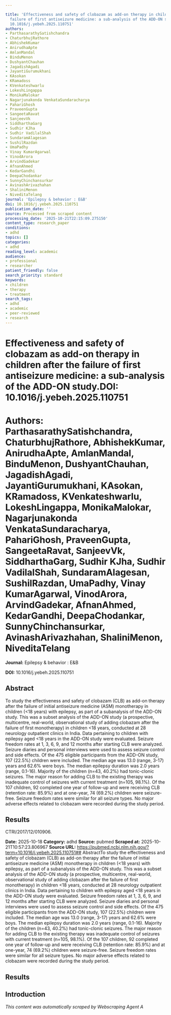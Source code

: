 ```yaml
---

title: 'Effectiveness and safety of clobazam as add-on therapy in children after the
  failure of first antiseizure medicine: a sub-analysis of the ADD-ON study.**DOI:**
  10.1016/j.yebeh.2025.110751'
authors:
- ParthasarathySatishchandra
- ChaturbhujRathore
- AbhishekKumar
- AnirudhaApte
- AmlanMandal
- BinduMenon
- DushyantChauhan
- JagadishAgadi
- JayantiGurumukhani
- KAsokan
- KRamadoss
- KVenkateshwarlu
- LokeshLingappa
- MonikaMalokar
- Nagarjunakonda VenkataSundaracharya
- PahariGhosh
- PraveenGupta
- SangeetaRavat
- SanjeevVk
- SiddharthaGarg
- Sudhir KJha
- Sudhir VadilalShah
- SundaramAlagesan
- SushilRazdan
- UmaPadhy
- Vinay KumarAgarwal
- VinodArora
- ArvindGadekar
- AfnanAhmed
- KedarGandhi
- DeepaChodankar
- SunnyChinchansurkar
- AvinashArivazhahan
- ShaliniMenon
- NiveditaTelang
journal: 'Epilepsy & behavior : E&B'
doi: 10.1016/j.yebeh.2025.110751
publication_date: ''
source: Processed from scraped content
processing_date: '2025-10-21T22:15:09.275150'
content_type: research_paper
conditions:
- adhd
topics: []
categories:
- adhd
reading_level: academic
audience:
- professional
- researcher
patient_friendly: false
search_priority: standard
keywords:
- children
- therapy
- treatment
search_tags:
- adhd
- academic
- peer-reviewed
- research
---
```




# Effectiveness and safety of clobazam as add-on therapy in children after the failure of first antiseizure medicine: a sub-analysis of the ADD-ON study.**DOI:** 10.1016/j.yebeh.2025.110751

# **Authors:** ParthasarathySatishchandra, ChaturbhujRathore, AbhishekKumar, AnirudhaApte, AmlanMandal, BinduMenon, DushyantChauhan, JagadishAgadi, JayantiGurumukhani, KAsokan, KRamadoss, KVenkateshwarlu, LokeshLingappa, MonikaMalokar, Nagarjunakonda VenkataSundaracharya, PahariGhosh, PraveenGupta, SangeetaRavat, SanjeevVk, SiddharthaGarg, Sudhir KJha, Sudhir VadilalShah, SundaramAlagesan, SushilRazdan, UmaPadhy, Vinay KumarAgarwal, VinodArora, ArvindGadekar, AfnanAhmed, KedarGandhi, DeepaChodankar, SunnyChinchansurkar, AvinashArivazhahan, ShaliniMenon, NiveditaTelang

**Journal:** Epilepsy & behavior : E&B

**DOI:** 10.1016/j.yebeh.2025.110751

## Abstract

To study the effectiveness and safety of clobazam (CLB) as add-on therapy after the failure of initial antiseizure medicine (ASM) monotherapy in children (<18 years) with epilepsy, as part of a subanalysis of the ADD-ON study.
This was a subset analysis of the ADD-ON study (a prospective, multicentre, real-world, observational study of adding clobazam after the failure of first monotherapy) in children <18 years, conducted at 28 neurology outpatient clinics in India. Data pertaining to children with epilepsy aged <18 years in the ADD-ON study were evaluated. Seizure freedom rates at 1, 3, 6, 9, and 12 months after starting CLB were analyzed. Seizure diaries and personal interviews were used to assess seizure control and side effects.
Of the 475 eligible participants from the ADD-ON study, 107 (22.5%) children were included. The median age was 13.0 (range, 3-17) years and 62.6% were boys. The median epilepsy duration was 2.0 years (range, 0.1-16). Majority of the children (n=43, 40.2%) had tonic-clonic seizures. The major reason for adding CLB to the existing therapy was inadequate control of seizures with current treatment (n=105, 98.1%). Of the 107 children, 92 completed one year of follow-up and were receiving CLB (retention rate: 85.9%) and at one-year, 74 (69.2%) children were seizure-free. Seizure freedom rates were similar for all seizure types. No major adverse effects related to clobazam were recorded during the study period.
## Results
CTRI/2017/12/010906.

**Date:** 2025-10-18
**Category:** adhd
**Source:** pubmed
**Scraped at:** 2025-10-21T10:57:23.806967
**Source URL:** https://pubmed.ncbi.nlm.nih.gov/?term=10.1016/j.yebeh.2025.110751## AbstractTo study the effectiveness and safety of clobazam (CLB) as add-on therapy after the failure of initial antiseizure medicine (ASM) monotherapy in children (<18 years) with epilepsy, as part of a subanalysis of the ADD-ON study.
This was a subset analysis of the ADD-ON study (a prospective, multicentre, real-world, observational study of adding clobazam after the failure of first monotherapy) in children <18 years, conducted at 28 neurology outpatient clinics in India. Data pertaining to children with epilepsy aged <18 years in the ADD-ON study were evaluated. Seizure freedom rates at 1, 3, 6, 9, and 12 months after starting CLB were analyzed. Seizure diaries and personal interviews were used to assess seizure control and side effects.
Of the 475 eligible participants from the ADD-ON study, 107 (22.5%) children were included. The median age was 13.0 (range, 3-17) years and 62.6% were boys. The median epilepsy duration was 2.0 years (range, 0.1-16). Majority of the children (n=43, 40.2%) had tonic-clonic seizures. The major reason for adding CLB to the existing therapy was inadequate control of seizures with current treatment (n=105, 98.1%). Of the 107 children, 92 completed one year of follow-up and were receiving CLB (retention rate: 85.9%) and at one-year, 74 (69.2%) children were seizure-free. Seizure freedom rates were similar for all seizure types. No major adverse effects related to clobazam were recorded during the study period.
## Results
## Introduction
*This content was automatically scraped by Webscraping Agent A*
